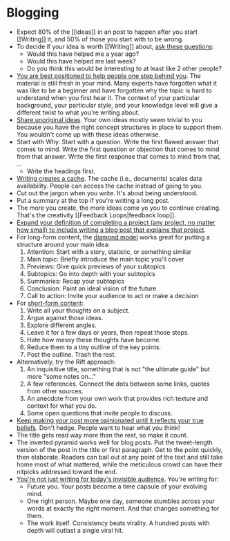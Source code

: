 # Blogging

- Expect 80% of the [[ideas]] in an post to happen after you start [[Writing]] it, and 50% of those you start with to be wrong.
- To decide if your idea is worth [[Writing]] about, [ask these questions](https://jvns.ca/blog/2016/05/22/how-do-you-write-blog-posts/):
  - Would this have helped me a year ago?
  - Would this have helped me last week?
  - Do you think this would be interesting to at least like 2 other people?
- [You are best positioned to help people one step behind you](https://medium.com/@racheltho/why-you-yes-you-should-blog-7d2544ac1045). The material is still fresh in your mind. Many experts have forgotten what it was like to be a beginner and have forgotten why the topic is hard to understand when you first hear it. The context of your particular background, your particular style, and your knowledge level will give a different twist to what you're writing about.
- [Share unoriginal ideas](https://guzey.com/personal/why-have-a-blog/). Your own ideas mostly seem trivial to you because you have the right concept structures in place to support them. You wouldn't come up with these ideas otherwise.
- Start with Why. Start with a question. Write the first flawed answer that comes to mind. Write the first question or objection that comes to mind from that answer. Write the first response that comes to mind from that, ...
  - Write the headings first.
- [Writing creates a cache](https://twitter.com/eugeneyan/status/1256828203840073728). The cache (i.e., documents) scales data availability. People can access the cache instead of going to you.
- Cut out the jargon when you write. It's about being understood.
- Put a summary at the top if you're writing a long post.
- The more you create, the more ideas come yo you to continue creating. That's the creativity [[Feedback Loops|feedback loop]].
- [Expand your definition of completing a project (any project, no matter how small) to include writing a blog post that explains that project](https://twitter.com/simonw/status/1578018383127187461f).
- For long-form content, the [diamond model](http://web.archive.org/web/20250130021041/https://dropbox.design/article/mental-models-for-designers) works great for putting a structure around your main idea:
  1. Attention: Start with a story, statistic, or something similar
  2. Main topic: Briefly introduce the main topic you'll cover
  3. Previews: Give quick previews of your subtopics
  4. Subtopics: Go into depth with your subtopics
  5. Summaries: Recap your subtopics
  6. Conclusion: Paint an ideal vision of the future
  7. Call to action: Invite your audience to act or make a decision
- For [short-form content](https://sivers.org/7):
  1. Write all your thoughts on a subject.
  2. Argue against those ideas.
  3. Explore different angles.
  4. Leave it for a few days or years, then repeat those steps.
  5. Hate how messy these thoughts have become.
  6. Reduce them to a tiny outline of the key points.
  7. Post the outline. Trash the rest.
- Alternatively, try the Rift approach:
  1. An inquisitive title, something that is not "the ultimate guide" but more "some notes on..."
  2. A few references. Connect the dots between some links, quotes from other sources.
  3. An anecdote from your own work that provides rich texture and context for what you do.
  4. Some open questions that invite people to discuss.
- [Keep making your post more opinionated until it reflects your true beliefs](https://twitter.com/HamelHusain/status/1751995737095709164). Don't hedge. People want to hear what you think!
- The title gets read way more than the rest, so make it count.
- The inverted pyramid works well for blog posts. Put the tweet-length version of the post in the title or first paragraph. Get to the point quickly, then elaborate. Readers can bail out at any point of the text and still take home most of what mattered, while the meticulous crowd can have their nitpicks addressed toward the end.
- [You're not just writing for today's invisible audience](https://web.archive.org/web/20250219111210/https://andysblog.uk/why-blog-if-nobody-reads-it/). You're writing for:
  - Future you. Your posts become a time capsule of your evolving mind.
  - One right person. Maybe one day, someone stumbles across your words at exactly the right moment. And that changes something for them.
  - The work itself. Consistency beats virality. A hundred posts with depth will outlast a single viral hit.
